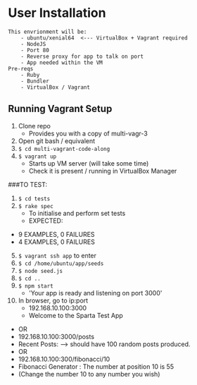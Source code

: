 # User Installation


	This envrionment will be:
		- ubuntu/xenial64  <--- VirtualBox + Vagrant required
		- NodeJS
		- Port 80
		- Reverse proxy for app to talk on port
		- App needed within the VM
	Pre-reqs
		- Ruby
		- Bundler
		- VirtualBox / Vagrant

## Running Vagrant Setup

1) Clone repo
	- Provides you with a copy of multi-vagr-3
2) Open git bash / equivalent
3) `$ cd multi-vagrant-code-along`
4) `$ vagrant up`
	- Starts up VM server (will take some time)
	- Check it is present / running in VirtualBox Manager

###TO TEST:

1) `$ cd tests`
2) `$ rake spec`
	- To initialise and perform set tests
	- EXPECTED:
  - 9 EXAMPLES, 0 FAILURES
  - 4 EXAMPLES, 0 FAILURES

5) `$ vagrant ssh app` to enter
7) `$ cd /home/ubuntu/app/seeds`
8) `$ node seed.js`
9) `$ cd ..`
9) `$ npm start`
	- 'Your app is ready and listening on port 3000'
10) In browser, go to ip:port
	- 192.168.10.100:3000
	- Welcome to the Sparta Test App
  - OR
  - 192.168.10.100:3000/posts
  - Recent Posts: --> should have 100 random posts produced.
  - OR
  - 192.168.10.100:300/fibonacci/10
  - Fibonacci Generator : The number at position 10 is 55
  - (Change the number 10 to any number you wish)
